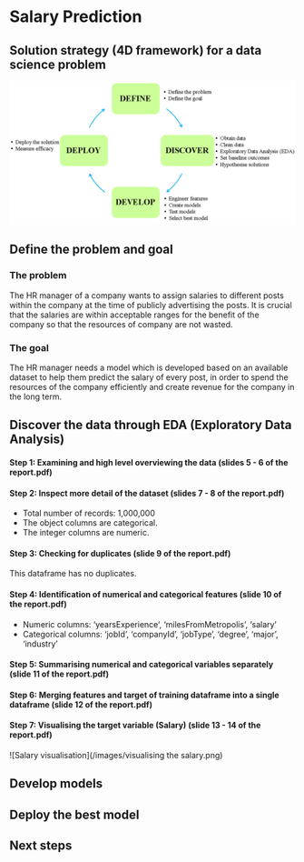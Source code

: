 # Salary Prediction

## Solution strategy (4D framework) for a data science problem
![4D framework](/images/4Dframework.png)
## Define the problem and goal
### The problem
The HR manager of a company wants to assign salaries to different posts within the company at the time of publicly advertising the posts. It is crucial that the salaries are within acceptable ranges for the benefit of the company so that the resources of company are not wasted.

### The goal
The HR manager needs a model which is developed based on an available dataset to help them predict the salary of every post, in order to spend the resources of the company efficiently and create revenue for the company in the long term.
## Discover the data through EDA (Exploratory Data Analysis)
#### Step 1: Examining and high level overviewing the data (slides 5 - 6 of the report.pdf)
#### Step 2: Inspect more detail of the dataset (slides 7 - 8 of the report.pdf)
* Total number of records: 1,000,000
* The object columns are categorical.
* The integer columns are numeric.
#### Step 3: Checking for duplicates (slide 9 of the report.pdf)
This dataframe has no duplicates.
#### Step 4: Identification of numerical and categorical features (slide 10 of the report.pdf)
* Numeric columns: ‘yearsExperience’, ‘milesFromMetropolis’, ‘salary’
* Categorical columns: ‘jobId’, ‘companyId’, ‘jobType’, ‘degree’, ‘major’, ‘industry’
#### Step 5: Summarising numerical and categorical variables separately (slide 11 of the report.pdf)
#### Step 6: Merging features and target of training dataframe into a single dataframe (slide 12 of the report.pdf)
#### Step 7: Visualising the target variable (Salary) (slide 13 - 14 of the report.pdf)
![Salary visualisation](/images/visualising the salary.png)

## Develop models
## Deploy the best model
## Next steps
